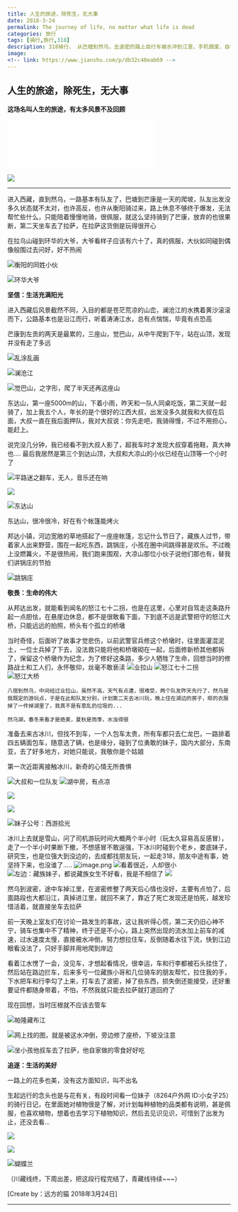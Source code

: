 ```yaml
---
title: 人生的旅途，除死生，无大事
date: 2018-3-24
permalink: The journey of life, no matter what life is dead
categories: 旅行 
tags: [骑行,旅行,318]
description: 318骑行， 从巴塘到然乌，去波密的路上自行车被水冲到江里，手机报废，自行车半废，只好坐车前往拉萨，318终
image: 
<!-- link: https://www.jianshu.com/p/db32c48eab69 -->
---
```

<p class="description"></p>


## 人生的旅途，除死生，无大事

**这场名叫人生的旅途，有太多风景不及回顾**

<iframe frameborder="no" border="0" marginwidth="0" marginheight="0" width=330 height=110 src="//music.163.com/outchain/player?type=1&id=34615586&auto=0&height=90"></iframe>

![](http://upload-images.jianshu.io/upload_images/6273500-593d1a6eb246a292?imageMogr2/auto-orient/strip%7CimageView2/2/w/1240)

<!-- more -->

---
 进入西藏，直到然乌，一路基本有队友了，巴塘到芒康是一天的爬坡，队友出发没多久状态就不太对，也许高反，也许从衡阳骑过来，路上休息不够终于爆发，无法帮忙些什么，只能陪着慢慢地骑，很佩服，就这么坚持骑到了芒康，放弃的也很果断，第二天坐车去了拉萨，在拉萨这货倒是玩得很开心

在拉乌山碰到环华的大爷，大爷看样子应该有六十了，真的佩服，大伙如同碰到偶像般围过去问好，好不热闹

![衡阳的同姓小伙](http://upload-images.jianshu.io/upload_images/6273500-3f48a2e563f2513d?imageMogr2/auto-orient/strip%7CimageView2/2/w/1240)

![环华大爷](http://upload-images.jianshu.io/upload_images/6273500-5d4a95f203f25bf7?imageMogr2/auto-orient/strip%7CimageView2/2/w/1240)

**坚信：生活充满阳光**

进入西藏后风景截然不同，入目的都是苍茫荒凉的山峦，澜沧江的水携着黄沙滚滚而下，公路基本也是沿江而行，听着涛涛江水，总有点惴惴，毕竟有点恐高

芒康到左贡的两天是最累的，三座山，觉巴山，从中午爬到下午，站在山顶，发现并没有走了多远

![乱涂乱画](http://upload-images.jianshu.io/upload_images/6273500-15833eb31903f569?imageMogr2/auto-orient/strip%7CimageView2/2/w/1240)

![澜沧江](http://upload-images.jianshu.io/upload_images/6273500-0592f7ff77820107?imageMogr2/auto-orient/strip%7CimageView2/2/w/1240)

![觉巴山，之字形，爬了半天还再这座山](http://upload-images.jianshu.io/upload_images/6273500-f9ed0ff8be3363cb?imageMogr2/auto-orient/strip%7CimageView2/2/w/1240)


东达山，第一座5000m的山，下着小雨，昨天和一队人同桌吃饭，第二天就一起骑了，加上我五个人，年长的是个很好的江西大叔，出发没多久就我和大叔在后面，大叔一直在我后面押队，我对大叔说：你先走吧，我骑得慢，不过不用担心，能赶上。

说完没几分钟，我已经看不到大叔人影了，超我车时才发现大叔穿着拖鞋，真大神也.... 最后我居然是第三个到达山顶，大叔和大凉山的小伙已经在山顶等一个小时了

![平路迷之翻车，无人，音乐还在响](http://upload-images.jianshu.io/upload_images/6273500-e90ffd17581ad480?imageMogr2/auto-orient/strip%7CimageView2/2/w/1240)

![](http://upload-images.jianshu.io/upload_images/6273500-a60570829034e0bc?imageMogr2/auto-orient/strip%7CimageView2/2/w/1240)

![东达山](http://upload-images.jianshu.io/upload_images/6273500-1524d7cb13c96dc6?imageMogr2/auto-orient/strip%7CimageView2/2/w/1240)

东达山，很冷很冷，好在有个帐篷能烤火

邦达小镇，河边宽敞的草地搭起了一座座帐篷，忘记什么节日了，藏族人过节，带着家人出来野营，围在一起吃东西，跳锅庄，小孩在圈中间跳得甚是欢乐。不过晚上没燃篝火，不是很热闹，我们跑来围观，大凉山那位小伙子说他们那也有，替我们讲锅庄的节拍

![跳锅庄](http://upload-images.jianshu.io/upload_images/6273500-1347cd73babcec60?imageMogr2/auto-orient/strip%7CimageView2/2/w/1240)

**敬畏：生命的伟大**

从邦达出发，就能看到闻名的怒江七十二拐，也是在这里，心里对自驾走这条路升起一点胆怯，在悬崖边休息，都不是很敢看下面，下到底不远是武警把守的怒江大桥，只能远远的拍照，桥头有个孤立的桥墩

当时奇怪，后面听了故事才觉悲伤，以前武警官兵修这个桥墩时，往里面灌混泥土，一位士兵掉了下去，没法救只能将他和桥墩砌在一起，后面修新桥其他都拆了，保留这个桥墩作为纪念，为了修好这条路，多少人牺牲了生命，回想当时的修路战士和工人们，永怀敬仰，丝毫不敢亵渎
![业拉山](https://upload-images.jianshu.io/upload_images/6273500-07049047b7303348.png?imageMogr2/auto-orient/strip%7CimageView2/2/w/1240)
![怒江七十二拐](https://upload-images.jianshu.io/upload_images/6273500-14f47a3c1ec140a4.png?imageMogr2/auto-orient/strip%7CimageView2/2/w/1240)
![怒江大桥](https://upload-images.jianshu.io/upload_images/6273500-9240d7f71de000bd.png?imageMogr2/auto-orient/strip%7CimageView2/2/w/1240)


    八宿到然乌，中间经过业拉山，虽然不高，天气有点遭，很难受，两个队友昨天先行了，然乌是我既定的游玩点，于是在此和队友分别，计划第二天去冰川玩，晚上住在湖边的房子，晾的衣服掉了一件掉湖里了，我真不是有意乱扔垃圾的...

    然乌湖，春冬来看才是绝美，夏秋是雨季，水浊得很

准备去来古冰川，但找不到车，一个人包车太贵，所有车都只去仁龙巴，一路排着四五辆面包车，随意选了辆，也是缘分，碰到了位勇敢的妹子，国内大部分，东南亚，去了好多地方，对她只能说，我敬你是个姑娘 

第一次近距离接触冰川，新奇的心情无所畏惧 

![大叔和一位队友](https://upload-images.jianshu.io/upload_images/6273500-2d86b021fb9641fe.png?imageMogr2/auto-orient/strip%7CimageView2/2/w/1240)
![湖中房，有点凉](https://upload-images.jianshu.io/upload_images/6273500-b57c84a7055c72b1.png?imageMogr2/auto-orient/strip%7CimageView2/2/w/1240)

![](http://upload-images.jianshu.io/upload_images/6273500-908dcb82d6b99f21?imageMogr2/auto-orient/strip%7CimageView2/2/w/1240)

![](http://upload-images.jianshu.io/upload_images/6273500-9e3e83a9e7cc960d?imageMogr2/auto-orient/strip%7CimageView2/2/w/1240)

![妹子公号：西游拾光](http://upload-images.jianshu.io/upload_images/6273500-ff77b69a62b5e8f9?imageMogr2/auto-orient/strip%7CimageView2/2/w/1240)

冰川上去就是雪山，问了司机游玩时间大概两个半小时（玩太久容易高反感冒），走了一个半小时果断下撤，不想感冒不敢逞强，下冰川时碰到个老乡，娄底妹子，研究生，也是位强大到没边的，去成都找朋友玩，一起走318，朋友中途有事，她坚持下来，也没谁了.....
![image.png](https://upload-images.jianshu.io/upload_images/6273500-d30fdef230a34db9.png?imageMogr2/auto-orient/strip%7CimageView2/2/w/1240)
![看着很近，人却很小](https://upload-images.jianshu.io/upload_images/6273500-d98a76099a153d5b.png?imageMogr2/auto-orient/strip%7CimageView2/2/w/1240)
![左边：藏族妹子，都说藏族女生不好看，我是不相信了](https://upload-images.jianshu.io/upload_images/6273500-e473933eb710a99f.png?imageMogr2/auto-orient/strip%7CimageView2/2/w/1240)
![](https://upload-images.jianshu.io/upload_images/6273500-4a45fb32d583a459.png?imageMogr2/auto-orient/strip%7CimageView2/2/w/1240)

 然乌到波密，途中车掉江里，在波密修整了两天后心情也没好，主要有点怕了，后面路段也大都沿江，真掉进江里，就回不来了，靠近了死亡发现还是怕死，越发珍惜活着，就直接坐车去拉萨

前一天晚上室友们在讨论一路发生的事故，这让我听得心慌，第二天仍旧心神不宁，骑车也集中不了精神，终于还是不小心，路上突然出现的流水加上前车的减速，过水速度太慢，直接被水冲倒，努力想拉住车，反倒随着水往下流，快到江边眼看没法了，只好手脚并用地爬到岸边 

看着江水愣了一会，没见车，才想起看情况，很幸运，车和行李都被石头挂住了，然后站在路边拦车，后来多亏一位藏族小哥和几位骑车的朋友帮忙，拉住我的手，下水把车和行李勾了上来，打车去了波密，掉了些东西，损失倒还能接受，还好重要证件都随身带着，不怕，不然我就只能去拉萨就打道回府了 

现在回想，当时压根就不应该去管车 

![帕隆藏布江](https://upload-images.jianshu.io/upload_images/6273500-bad9d0d64a2c0dd6.png?imageMogr2/auto-orient/strip%7CimageView2/2/w/1240)

![网上找的图，就是被这水冲倒，旁边修了座桥，下坡没注意](https://upload-images.jianshu.io/upload_images/6273500-82649089802b5790.png?imageMogr2/auto-orient/strip%7CimageView2/2/w/1240)

![坐小孩他叔车去了拉萨，他自家做的零食好好吃](https://upload-images.jianshu.io/upload_images/6273500-6581ed37445bcae2.png?imageMogr2/auto-orient/strip%7CimageView2/2/w/1240)


 **追逐：生活的美好**

一路上的花多也美，没有这方面知识，叫不出名

生起远行的念头也是与花有关，有段时间看一位妹子（8264户外网 ID:小女子25）的骑行日记，在里面她对植物很是了解，对计划每种植物的品类都有说明，甚是佩服，也喜欢植物，想着也去学习下植物知识，然后去见识见识，可惜到了出发为止，还没去看...

![](https://upload-images.jianshu.io/upload_images/6273500-39cf8b966140d58c.png?imageMogr2/auto-orient/strip%7CimageView2/2/w/1240)

![](http://upload-images.jianshu.io/upload_images/6273500-e0dbdd16ae3ed1e9?imageMogr2/auto-orient/strip%7CimageView2/2/w/1240)

![蝴蝶兰](http://upload-images.jianshu.io/upload_images/6273500-fd7dd108f98c7945?imageMogr2/auto-orient/strip%7CimageView2/2/w/1240)

（川藏线终，下周出差，把这段行程完结了，青藏线待续~~~）



[Create by：远方的猫  2018年3月24日]


<hr />

